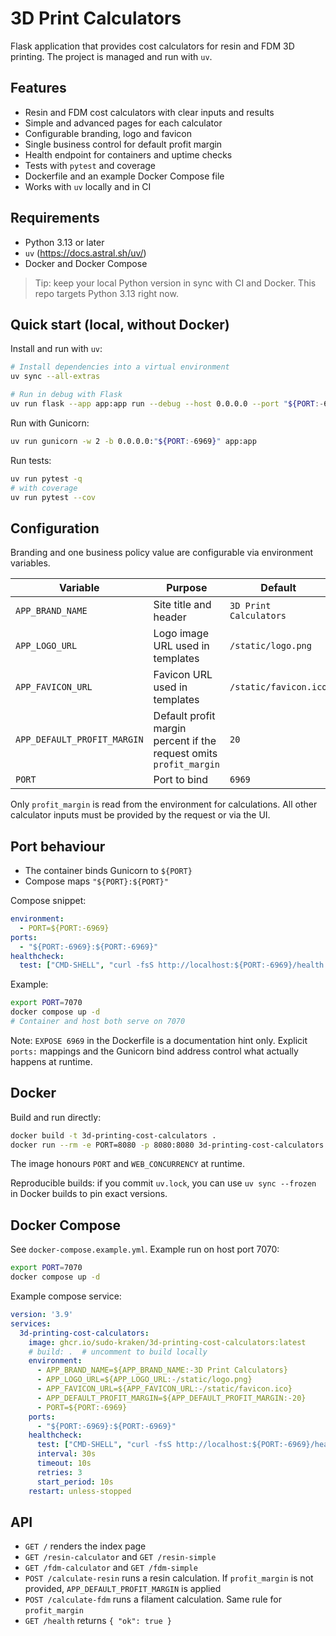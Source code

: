 # 3D Print Calculators

Flask application that provides cost calculators for resin and FDM 3D printing. The project is managed and run with `uv`.

## Features

- Resin and FDM cost calculators with clear inputs and results
- Simple and advanced pages for each calculator
- Configurable branding, logo and favicon
- Single business control for default profit margin
- Health endpoint for containers and uptime checks
- Tests with `pytest` and coverage
- Dockerfile and an example Docker Compose file
- Works with `uv` locally and in CI

## Requirements

- Python 3.13 or later
- `uv` (https://docs.astral.sh/uv/)
- Docker and Docker Compose

> Tip: keep your local Python version in sync with CI and Docker. This repo targets Python 3.13 right now.

## Quick start (local, without Docker)

Install and run with `uv`:

```sh
# Install dependencies into a virtual environment
uv sync --all-extras

# Run in debug with Flask
uv run flask --app app:app run --debug --host 0.0.0.0 --port "${PORT:-6969}"
```

Run with Gunicorn:

```sh
uv run gunicorn -w 2 -b 0.0.0.0:"${PORT:-6969}" app:app
```

Run tests:

```sh
uv run pytest -q
# with coverage
uv run pytest --cov
```

## Configuration

Branding and one business policy value are configurable via environment variables.

| Variable | Purpose | Default |
|---|---|---|
| `APP_BRAND_NAME` | Site title and header | `3D Print Calculators` |
| `APP_LOGO_URL` | Logo image URL used in templates | `/static/logo.png` |
| `APP_FAVICON_URL` | Favicon URL used in templates | `/static/favicon.ico` |
| `APP_DEFAULT_PROFIT_MARGIN` | Default profit margin percent if the request omits `profit_margin` | `20` |
| `PORT` | Port to bind | `6969` |

Only `profit_margin` is read from the environment for calculations. All other calculator inputs must be provided by the request or via the UI.

## Port behaviour

- The container binds Gunicorn to `${PORT}`
- Compose maps `"${PORT}:${PORT}"`

Compose snippet:

```yaml
environment:
  - PORT=${PORT:-6969}
ports:
  - "${PORT:-6969}:${PORT:-6969}"
healthcheck:
  test: ["CMD-SHELL", "curl -fsS http://localhost:${PORT:-6969}/health || exit 1"]
```

Example:

```sh
export PORT=7070
docker compose up -d
# Container and host both serve on 7070
```

Note: `EXPOSE 6969` in the Dockerfile is a documentation hint only. Explicit `ports:` mappings and the Gunicorn bind address control what actually happens at runtime.

## Docker

Build and run directly:

```sh
docker build -t 3d-printing-cost-calculators .
docker run --rm -e PORT=8080 -p 8080:8080 3d-printing-cost-calculators
```

The image honours `PORT` and `WEB_CONCURRENCY` at runtime.

Reproducible builds: if you commit `uv.lock`, you can use `uv sync --frozen` in Docker builds to pin exact versions.

## Docker Compose

See `docker-compose.example.yml`. Example run on host port 7070:

```sh
export PORT=7070
docker compose up -d
```

Example compose service:

```yaml
version: '3.9'
services:
  3d-printing-cost-calculators:
    image: ghcr.io/sudo-kraken/3d-printing-cost-calculators:latest
    # build: .  # uncomment to build locally
    environment:
      - APP_BRAND_NAME=${APP_BRAND_NAME:-3D Print Calculators}
      - APP_LOGO_URL=${APP_LOGO_URL:-/static/logo.png}
      - APP_FAVICON_URL=${APP_FAVICON_URL:-/static/favicon.ico}
      - APP_DEFAULT_PROFIT_MARGIN=${APP_DEFAULT_PROFIT_MARGIN:-20}
      - PORT=${PORT:-6969}
    ports:
      - "${PORT:-6969}:${PORT:-6969}"
    healthcheck:
      test: ["CMD-SHELL", "curl -fsS http://localhost:${PORT:-6969}/health || exit 1"]
      interval: 30s
      timeout: 10s
      retries: 3
      start_period: 10s
    restart: unless-stopped
```

## API

- `GET /` renders the index page
- `GET /resin-calculator` and `GET /resin-simple`
- `GET /fdm-calculator` and `GET /fdm-simple`
- `POST /calculate-resin` runs a resin calculation. If `profit_margin` is not provided, `APP_DEFAULT_PROFIT_MARGIN` is applied
- `POST /calculate-fdm` runs a filament calculation. Same rule for `profit_margin`
- `GET /health` returns `{ "ok": true }`

